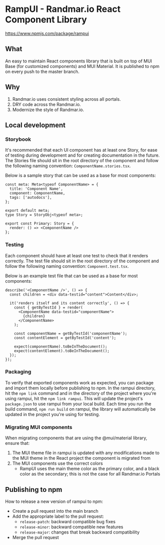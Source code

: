 # RampUI - Randmar.io React Component Library

https://www.npmjs.com/package/rampui

## What
An easy to maintain React components library that is built on top of MUI Base (for customized components) and MUI Material. It is published to npm on every push to the master branch.

## Why
1. Randmar.io uses consistent styling across all portals.
2. DRY code across the Randmar.io.
3. Modernize the style of Randmar.io.

## Local development
### Storybook
It's recommended that each UI component has at least one Story, for ease of testing during development and for creating documentation in the future. The Stories file should sit in the root directory of the component and follow the following naming convention: `ComponentName.stories.tsx`.

Below is a sample story that can be used as a base for most components:
```
const meta: Meta<typeof ComponentName> = {
  title: 'Component Name',
  component: ComponentName,
  tags: ['autodocs'],
};

export default meta;
type Story = StoryObj<typeof meta>;

export const Primary: Story = {
  render: () => <ComponentName />
};
```

### Testing
Each component should have at least one test to check that it renders correctly. The test file should sit in the root directory of the component and follow the following naming convention: `Component.test.tsx`.

Below is an example test file that can be used as a base for most components:
```
describe('<ComponentName />', () => {
  const children = <div data-testid="content">Content</div>;

  it('renders itself and its content correctly', () => {
    const { getByTestId } = render(
      <ComponentName data-testid="componentName">
        {children}
      </ComponentName>
    );

    const componentName = getByTestId('componentName');
    const contentElement = getByTestId('content');

    expect(componentName).toBeInTheDocument();
    expect(contentElement).toBeInTheDocument();
  });
});
```

### Packaging
To verify that exported components work as expected, you can package and import them locally before publishing to npm. In the rampui directory, hit the `npm link` command and in the directory of the project where you're using rampui, hit the `npm link rampui`. This will update the project's `package.json` to use rampui from your local build. Each time you run the build command, `npm run build` on rampui, the library will automatically be updated in the project you're using for testing.

### Migrating MUI components
When migrating components that are using the @mui/material library, ensure that:
1. The MUI theme file in rampui is updated with any modifications made to the MUI theme in the React project the component is migrated from
2. The MUI components use the correct colors
   - RampUI uses the main theme color as the primary color, and a black color as the secondary; this is not the case for all Randmar.io Portals

## Publishing to npm
How to release a new version of rampui to npm:

- Create a pull request into the main branch
- Add the appropriate label to the pull request:
  - `release-patch`: backward compatible bug fixes
  - `release-minor`: backward compatible new features
  - `release-major`: changes that break backward compatibility
- Merge the pull request 
